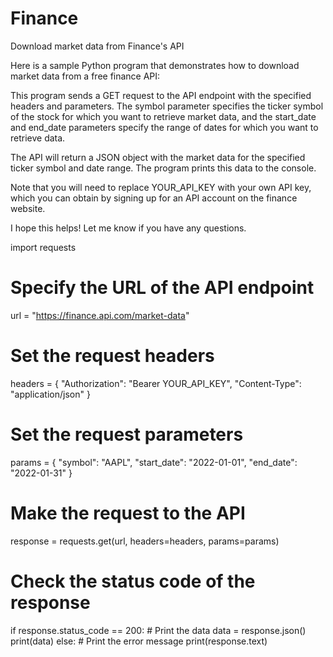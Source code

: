 # Finance
Download market data from Finance's API

Here is a sample Python program that demonstrates how to download market data from a free finance API:

This program sends a GET request to the API endpoint with the specified headers and parameters. The symbol parameter specifies the ticker symbol of the stock for which you want to retrieve market data, and the start_date and end_date parameters specify the range of dates for which you want to retrieve data.

The API will return a JSON object with the market data for the specified ticker symbol and date range. The program prints this data to the console.

Note that you will need to replace YOUR_API_KEY with your own API key, which you can obtain by signing up for an API account on the finance website.

I hope this helps! Let me know if you have any questions.

import requests

# Specify the URL of the API endpoint
url = "https://finance.api.com/market-data"

# Set the request headers
headers = {
    "Authorization": "Bearer YOUR_API_KEY",
    "Content-Type": "application/json"
}

# Set the request parameters
params = {
    "symbol": "AAPL",
    "start_date": "2022-01-01",
    "end_date": "2022-01-31"
}

# Make the request to the API
response = requests.get(url, headers=headers, params=params)

# Check the status code of the response
if response.status_code == 200:
    # Print the data
    data = response.json()
    print(data)
else:
    # Print the error message
    print(response.text)
